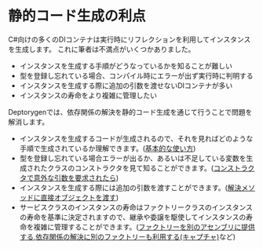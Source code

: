 # 静的コード生成の利点

C#向けの多くのDIコンテナは実行時にリフレクションを利用してインスタンスを生成します。
これに筆者は不満点がいくつかありました。

* インスタンスを生成する手順がどうなっているかを知ることが難しい
* 型を登録し忘れている場合、コンパイル時にエラーが出ず実行時に判明する
* インスタンスを生成する際に追加の引数を渡せないDIコンテナが多い
* インスタンスの寿命をより複雑に管理したい

Deptorygenでは、依存関係の解決を静的コード生成を通じて行うことで問題を解消します。

* インスタンスを生成するコードが生成されるので、それを見ればどのような手順で生成されているか理解できます。([基本的な使い方](../Guides/BasicStyle.md))
* 型を登録し忘れている場合エラーが出るか、あるいは不足している変数を生成されたクラスのコンストラクタを見て知ることができます。([コンストラクタで意外な引数を要求されたら](../Guides/Constructor.md))
* インスタンスを生成する際には追加の引数を渡すことができます。([解決メソッドに直接オブジェクトを渡す](../Samples/Parameterize.md))
* サービスクラスのインスタンスの寿命はファクトリークラスのインスタンスの寿命を基準に決定されますので、継承や委譲を駆使してインスタンスの寿命を複雑に管理することができます。([ファクトリーを別のアセンブリに提供する](../Guides/ExportType.md),[依存関係の解決に別のファクトリーも利用する(キャプチャ)](../Samples/Capture.md)など)
